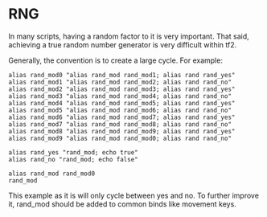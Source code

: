 # RNG

In many scripts, having a random factor to it is very important. That said, achieving a true random number generator is very difficult within tf2.

Generally, the convention is to create a large cycle. For example:

```
alias rand_mod0 "alias rand_mod rand_mod1; alias rand rand_yes"
alias rand_mod1 "alias rand_mod rand_mod2; alias rand rand_no"
alias rand_mod2 "alias rand_mod rand_mod3; alias rand rand_yes"
alias rand_mod3 "alias rand_mod rand_mod4; alias rand rand_no"
alias rand_mod4 "alias rand_mod rand_mod5; alias rand rand_yes"
alias rand_mod5 "alias rand_mod rand_mod6; alias rand rand_no"
alias rand_mod6 "alias rand_mod rand_mod7; alias rand rand_yes"
alias rand_mod7 "alias rand_mod rand_mod8; alias rand rand_no"
alias rand_mod8 "alias rand_mod rand_mod9; alias rand rand_yes"
alias rand_mod9 "alias rand_mod rand_mod0; alias rand rand_no"

alias rand_yes "rand_mod; echo true"
alias rand_no "rand_mod; echo false"

alias rand_mod rand_mod0
rand_mod
```

This example as it is will only cycle between yes and no. To further improve it, rand_mod should be added to common binds like movement keys.